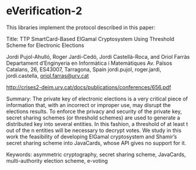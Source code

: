 eVerification-2
===============

This libraries implement the protocol described in this paper:

  Title: TTP SmartCard-Based ElGamal Cryptosystem Using Threshold Scheme for Electronic Elections
  
  Jordi Pujol-Ahulló, Roger Jardí-Cedó, Jordi Castellà-Roca, and Oriol Farràs
  Departament d’Enginyeria en Informàtica i Matemàtiques
  Av. Països Catalans, 26, ES43007, Tarragona, Spain
  jordi.pujol, roger.jardi, jordi.castella, oriol.farras@urv.cat
  
  http://crises2-deim.urv.cat/docs/publications/conferences/656.pdf
  
  Summary: The private key of electronic elections is a very critical piece of information that, with an incorrect or improper use, may disrupt
  the elections results. To enforce the privacy and security of the private key, secret sharing schemes (or threshold schemes) are used to generate a distributed key into several entities. In this fashion, a threshold of
  at least t out of the n entities will be necessary to decrypt votes. We study in this work the feasibility of developing ElGamal cryptosystem
  and Shamir’s secret sharing scheme into JavaCards, whose API gives no support for it.
  
  Keywords: asymmetric cryptography, secret sharing scheme, JavaCards, multi-authority election scheme, e-voting





